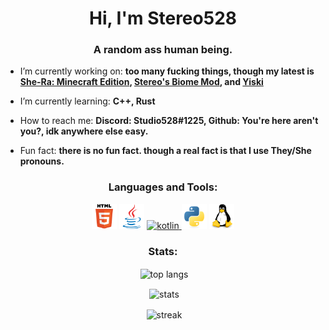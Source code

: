 <h1 align="center">Hi, I'm Stereo528</h1>
<h3 align="center">A random ass human being.</h3>

- I’m currently working on: **too many fucking things, though my latest is [She-Ra: Minecraft Edition](https://github.com/Stereo528/SRME), [Stereo's Biome Mod](https://github.com/Stereo528/StereosBiomeMod), and [Yiski](https://github.com/asoji/Yiski)**

- I’m currently learning: **C++, Rust**

- How to reach me: **Discord: Studio528#1225, Github: You're here aren't you?, idk anywhere else easy.**

- Fun fact: **there is no fun fact. though a real fact is that I use They/She pronouns.**

<h3 align="center">Languages and Tools:</h3>
<p align="center"> <a href="https://www.w3.org/html/" target="_blank" rel="noreferrer"> <img src="https://raw.githubusercontent.com/devicons/devicon/master/icons/html5/html5-original-wordmark.svg" alt="html5" width="40" height="40"/></a> <a href="https://www.java.com" target="_blank" rel="noreferrer"> <img src="https://raw.githubusercontent.com/devicons/devicon/master/icons/java/java-original.svg" alt="java" width="40" height="40"/></a> <a href="https://kotlinlang.org" target="_blank" rel="noreferrer"> <img src="https://www.vectorlogo.zone/logos/kotlinlang/kotlinlang-icon.svg" alt="kotlin" width="40" height="40"/></a><a href="https://www.python.org" target="_blank" rel="noreferrer"> <img src="https://raw.githubusercontent.com/devicons/devicon/master/icons/python/python-original.svg" alt="python" width="40" height="40"/></a> <a href="https://www.linux.org/" target="_blank" rel="noreferrer"> <img src="https://raw.githubusercontent.com/devicons/devicon/master/icons/linux/linux-original.svg" alt="linux" width="40" height="40"/> </a></p>

<h3 align="center"> Stats:</h3>

<p align="center">&nbsp;<img align="center" src="https://github-readme-stats.vercel.app/api/top-langs/?username=Stereo528" alt="top langs"></p>

<p align="center">&nbsp;<img align="center" src="https://github-readme-stats.vercel.app/api?username=stereo528&show_icons=true&locale=en" alt="stats" /></p>

<p align="center">&nbsp;<img align="center" src="https://github-readme-streak-stats.herokuapp.com/?user=stereo528&" alt="streak" /></p>
